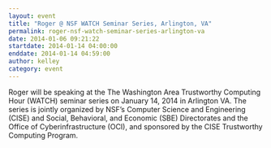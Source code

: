 ```yaml
---
layout: event
title: "Roger @ NSF WATCH Seminar Series, Arlington, VA"
permalink: roger-nsf-watch-seminar-series-arlington-va
date: 2014-01-06 09:21:22
startdate: 2014-01-14 04:00:00
enddate: 2014-01-14 04:59:00
author: kelley
category: event
---
```


Roger will be speaking at the The Washington Area Trustworthy Computing Hour (WATCH) seminar series on January 14, 2014 in Arlington VA. The series is jointly organized by NSF’s Computer Science and Engineering (CISE) and Social, Behavioral, and Economic (SBE) Directorates and the Office of Cyberinfrastructure (OCI), and sponsored by the CISE Trustworthy Computing Program.
